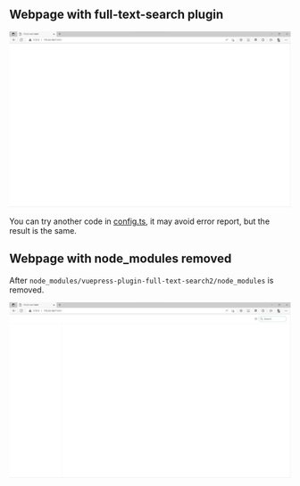 ## Webpage with full-text-search plugin
![](./blank.png)

You can try another code in [config.ts](docs/.vuepress/config.ts), it may avoid error report, but the result is the same.
## Webpage with node_modules removed

After `node_modules/vuepress-plugin-full-text-search2/node_modules` is removed.

![](work.png)
